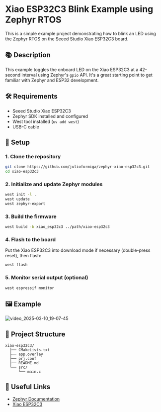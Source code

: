 
# Xiao ESP32C3 Blink Example using Zephyr RTOS

This is a simple example project demonstrating how to blink an LED using the Zephyr RTOS on the Seeed Studio Xiao ESP32C3 board.

## 📚 Description

This example toggles the onboard LED on the Xiao ESP32C3 at a 42-second interval using Zephyr's `gpio` API. It's a great starting point to get familiar with Zephyr and ESP32 development.

## 🛠️ Requirements

- Seeed Studio Xiao ESP32C3
- Zephyr SDK installed and configured
- West tool installed (`uv add west`)
- USB-C cable

## 🔧 Setup

### 1. Clone the repository

```bash
git clone https://github.com/julioformiga/zephyr-xiao-esp32c3.git
cd xiao-esp32c3
```

### 2. Initialize and update Zephyr modules

```bash
west init -l .
west update
west zephyr-export
```

### 3. Build the firmware

```bash
west build -b xiao_esp32c3 ../path/xiao-esp32c3
```

### 4. Flash to the board

Put the Xiao ESP32C3 into download mode if necessary (double-press reset), then flash:

```bash
west flash
```

### 5. Monitor serial output (optional)

```bash
west espressif monitor
```

## 🖼️ Example

![video_2025-03-10_19-07-45](https://github.com/user-attachments/assets/225d9630-fa27-4f30-9520-8a4b612b2198)


## 📂 Project Structure

```
xiao-esp32c3/
  ├── CMakeLists.txt
  ├── app.overlay
  ├── prj.conf
  ├── README.md
  └── src/
      └── main.c
```

## 📎 Useful Links

- [Zephyr Documentation](https://docs.zephyrproject.org/latest/)
- [Xiao ESP32C3](https://wiki.seeedstudio.com/XIAO_ESP32C3_Getting_Started/)
